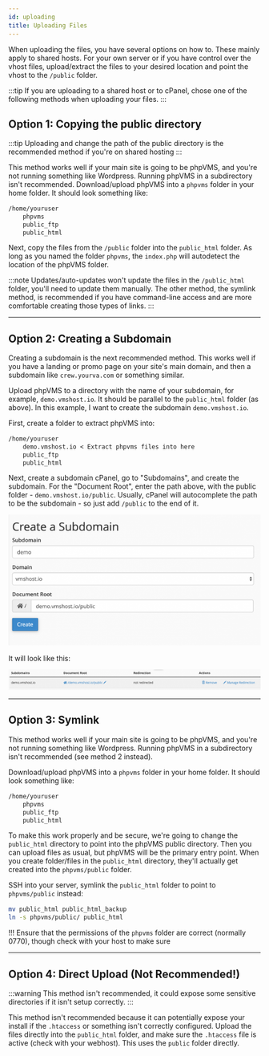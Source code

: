```yaml
---
id: uploading
title: Uploading Files
---
```


When uploading the files, you have several options on how to. These mainly apply to shared hosts. For your own server or if you have control over the vhost files, upload/extract the files to your desired location and point the vhost to the `/public` folder.

:::tip
If you are uploading to a shared host or to cPanel, chose one of the following methods when uploading your files.
:::

## Option 1: Copying the public directory

:::tip
Uploading and change the path of the public directory is the recommended method if you're on shared hosting
:::

This method works well if your main site is going to be phpVMS, and you're not running something like Wordpress. Running phpVMS in a subdirectory isn't recommended. Download/upload phpVMS into a `phpvms` folder in your home folder. It should look something like:

```
/home/youruser
    phpvms
    public_ftp
    public_html
```

Next, copy the files from the `/public` folder into the `public_html` folder. As long as you named the folder `phpvms`, the `index.php` will autodetect the location of the phpVMS folder.

:::note
Updates/auto-updates won't update the files in the `/public_html` folder, you'll need to update them manually. The other method, the symlink method, is recommended if you have command-line access and are more comfortable creating those types of links.
:::

---

## Option 2: Creating a Subdomain

Creating a subdomain is the next recommended method. This works well if you have a landing or promo page on your site's main domain, and then a subdomain like `crew.yourva.com` or something similar.

Upload phpVMS to a directory with the name of your subdomain, for example, `demo.vmshost.io`. It should be parallel to the `public_html` folder (as above). In this example, I want to create the subdomain `demo.vmshost.io`.

First, create a folder to extract phpVMS into:

```
/home/youruser
    demo.vmshost.io < Extract phpvms files into here
    public_ftp
    public_html
  ```

Next, create a subdomain cPanel, go to "Subdomains", and create the subdomain. For the "Document Root", enter the path above, with the public folder - `demo.vmshost.io/public`. Usually, cPanel will autocomplete the path to be the subdomain - so just add `/public` to the end of it.

  ![](img/subdomain-add.png)

It will look like this:

  ![](img/subdomain-view.png)

---

## Option 3: Symlink

This method works well if your main site is going to be phpVMS, and you're not running something like Wordpress. Running phpVMS in a subdirectory isn't recommended (see method 2 instead).

Download/upload phpVMS into a `phpvms` folder in your home folder. It should look something like:

```
/home/youruser
    phpvms
    public_ftp
    public_html
```

To make this work properly and be secure, we're going to change the `public_html` directory to point into the phpVMS public directory. Then you can upload files as usual, but phpVMS will be the primary entry point. When you create folder/files in the `public_html` directory, they'll actually get created into the `phpvms/public` folder.

SSH into your server, symlink the `public_html` folder to point to `phpvms/public` instead:

```sh
mv public_html public_html_backup
ln -s phpvms/public/ public_html
```

  !!! Ensure that the permissions of the `phpvms` folder are correct (normally 0770), though check with your host to make sure
  
---

## Option 4: Direct Upload (Not Recommended!)

:::warning
This method isn't recommended, it could expose some sensitive directories if it isn't setup correctly.
:::

This method isn't recommended because it can potentially expose your install if the `.htaccess` or something isn't correctly configured. Upload the files directly into the `public_html` folder, and make sure the `.htaccess` file is active (check with your webhost). This uses the `public` folder directly.